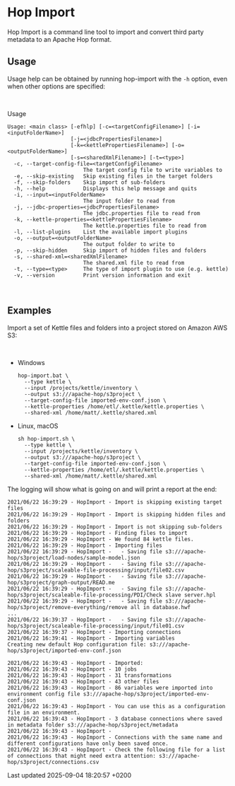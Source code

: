 <div id="header">

# Hop Import

</div>

<div id="content">

<div id="preamble">

<div class="sectionbody">

<div class="paragraph">

Hop Import is a command line tool to import and convert third party metadata to an Apache Hop format.

</div>

</div>

</div>

<div class="sect1">

## Usage

<div class="sectionbody">

<div class="paragraph">

Usage help can be obtained by running hop-import with the `-h` option, even when other options are specified:

</div>

<div class="paragraph">

   

</div>

Usage

<div class="content">

<div class="listingblock">

<div class="content">

``` highlight
Usage: <main class> [-efhlp] [-c=<targetConfigFilename>] [-i=<inputFolderName>]
                    [-j=<jdbcPropertiesFilename>]
                    [-k=<kettlePropertiesFilename>] [-o=<outputFolderName>]
                    [-s=<sharedXmlFilename>] [-t=<type>]
  -c, --target-config-file=<targetConfigFilename>
                        The target config file to write variables to
  -e, --skip-existing   Skip existing files in the target folders
  -f, --skip-folders    Skip import of sub-folders
  -h, --help            Displays this help message and quits
  -i, --input=<inputFolderName>
                        The input folder to read from
  -j, --jdbc-properties=<jdbcPropertiesFilename>
                        The jdbc.properties file to read from
  -k, --kettle-properties=<kettlePropertiesFilename>
                        The kettle.properties file to read from
  -l, --list-plugins    List the available import plugins
  -o, --output=<outputFolderName>
                        The output folder to write to
  -p, --skip-hidden     Skip import of hidden files and folders
  -s, --shared-xml=<sharedXmlFilename>
                        The shared.xml file to read from
  -t, --type=<type>     The type of import plugin to use (e.g. kettle)
  -v, --version         Print version information and exit
```

</div>

</div>

</div>

<div class="paragraph">

   

</div>

</div>

</div>

<div class="sect1">

## Examples

<div class="sectionbody">

<div class="paragraph">

Import a set of Kettle files and folders into a project stored on Amazon AWS S3:

</div>

<div class="paragraph">

   

</div>

<div class="exampleblock">

<div class="content">

<div class="dlist">

  - Windows
    
    <div class="openblock">
    
    <div class="content">
    
    <div class="listingblock">
    
    <div class="content">
    
    ``` highlight
    hop-import.bat \
      --type kettle \
      --input /projects/kettle/inventory \
      --output s3:///apache-hop/s3project \
      --target-config-file imported-env-conf.json \
      --kettle-properties /home/etl/.kettle/kettle.properties \
      --shared-xml /home/matt/.kettle/shared.xml
    ```
    
    </div>
    
    </div>
    
    </div>
    
    </div>

  - Linux, macOS
    
    <div class="openblock">
    
    <div class="content">
    
    <div class="listingblock">
    
    <div class="content">
    
    ``` highlight
    sh hop-import.sh \
      --type kettle \
      --input /projects/kettle/inventory \
      --output s3:///apache-hop/s3project \
      --target-config-file imported-env-conf.json \
      --kettle-properties /home/etl/.kettle/kettle.properties \
      --shared-xml /home/matt/.kettle/shared.xml
    ```
    
    </div>
    
    </div>
    
    </div>
    
    </div>

</div>

</div>

</div>

<div class="paragraph">

The logging will show what is going on and will print a report at the end:

</div>

<div class="listingblock">

<div class="content">

``` highlight
2021/06/22 16:39:29 - HopImport - Import is skipping existing target files
2021/06/22 16:39:29 - HopImport - Import is skipping hidden files and folders
2021/06/22 16:39:29 - HopImport - Import is not skipping sub-folders
2021/06/22 16:39:29 - HopImport - Finding files to import
2021/06/22 16:39:29 - HopImport - We found 84 kettle files.
2021/06/22 16:39:29 - HopImport - Importing files
2021/06/22 16:39:29 - HopImport -   - Saving file s3:///apache-hop/s3project/load-nodes/sample-model.json
2021/06/22 16:39:29 - HopImport -   - Saving file s3:///apache-hop/s3project/scaleable-file-processing/input/file02.csv
2021/06/22 16:39:29 - HopImport -   - Saving file s3:///apache-hop/s3project/graph-output/READ.me
2021/06/22 16:39:29 - HopImport -   - Saving file s3:///apache-hop/s3project/scaleable-file-processing/PDI/Check slave server.hpl
2021/06/22 16:39:29 - HopImport -   - Saving file s3:///apache-hop/s3project/remove-everything/remove all in database.hwf
...
2021/06/22 16:39:37 - HopImport -   - Saving file s3:///apache-hop/s3project/scaleable-file-processing/input/file01.csv
2021/06/22 16:39:37 - HopImport - Importing connections
2021/06/22 16:39:41 - HopImport - Importing variables
Creating new default Hop configuration file: s3:///apache-hop/s3project/imported-env-conf.json

2021/06/22 16:39:43 - HopImport - Imported:
2021/06/22 16:39:43 - HopImport - 10 jobs
2021/06/22 16:39:43 - HopImport - 31 transformations
2021/06/22 16:39:43 - HopImport - 43 other files
2021/06/22 16:39:43 - HopImport - 86 variables were imported into environment config file s3:///apache-hop/s3project/imported-env-conf.json
2021/06/22 16:39:43 - HopImport - You can use this as a configuration file in an environment.
2021/06/22 16:39:43 - HopImport - 3 database connections where saved in metadata folder s3:///apache-hop/s3project/metadata
2021/06/22 16:39:43 - HopImport -
2021/06/22 16:39:43 - HopImport - Connections with the same name and different configurations have only been saved once.
2021/06/22 16:39:43 - HopImport - Check the following file for a list of connections that might need extra attention: s3:///apache-hop/s3project/connections.csv
```

</div>

</div>

</div>

</div>

</div>

<div id="footer">

<div id="footer-text">

Last updated 2025-09-04 18:20:57 +0200

</div>

</div>

